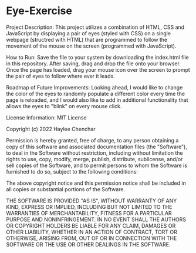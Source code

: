 # Eye-Exercise

Project Description: This project utilizes a combination of HTML, CSS and JavaScript by displaying a pair of eyes (styled with CSS) on a single webpage (structred with HTML) that are programmed to follow the movement of the mouse on the screen (programmed with JavaScript).

How to Run: Save the file to your system by downloading the index.html file in this repository. After saving, drag and drop the file onto your browser. Once the page has loaded, drag your mouse icon over the screen to prompt the pair of eyes to follow where ever it leads. 

Roadmap of Future Improvements: Looking ahead, I would like to change the color of the eyes to randomly populate a different color every time the page is reloaded, and I would also like to add in additional functionality that allows the eyes to "blink" on every mouse click.

License Information: MIT License

Copyright (c) 2022 Haylee Chenchar

Permission is hereby granted, free of charge, to any person obtaining a copy
of this software and associated documentation files (the "Software"), to deal
in the Software without restriction, including without limitation the rights
to use, copy, modify, merge, publish, distribute, sublicense, and/or sell
copies of the Software, and to permit persons to whom the Software is
furnished to do so, subject to the following conditions:

The above copyright notice and this permission notice shall be included in all
copies or substantial portions of the Software.

THE SOFTWARE IS PROVIDED "AS IS", WITHOUT WARRANTY OF ANY KIND, EXPRESS OR
IMPLIED, INCLUDING BUT NOT LIMITED TO THE WARRANTIES OF MERCHANTABILITY,
FITNESS FOR A PARTICULAR PURPOSE AND NONINFRINGEMENT. IN NO EVENT SHALL THE
AUTHORS OR COPYRIGHT HOLDERS BE LIABLE FOR ANY CLAIM, DAMAGES OR OTHER
LIABILITY, WHETHER IN AN ACTION OF CONTRACT, TORT OR OTHERWISE, ARISING FROM,
OUT OF OR IN CONNECTION WITH THE SOFTWARE OR THE USE OR OTHER DEALINGS IN THE
SOFTWARE.
